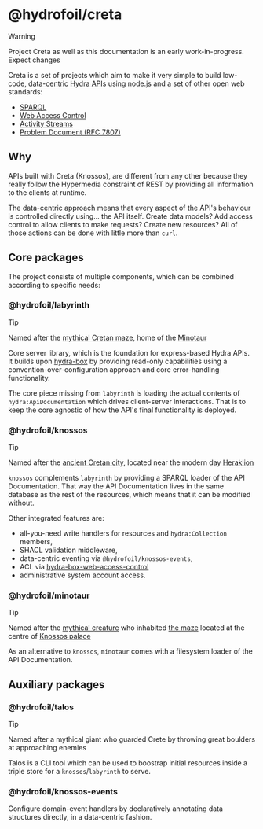 # @hydrofoil/creta

> [!WARNING]
> Project Creta as well as this documentation is an early work-in-progress. Expect changes

Creta is a set of projects which aim to make it very simple to build low-code, [data-centric][dc] [Hydra APIs][hydra] using node.js and a set of other open web standards:

* [SPARQL](https://www.w3.org/TR/sparql11-overview/)
* [Web Access Control](https://github.com/solid/web-access-control-spec)
* [Activity Streams](http://www.w3.org/TR/activitystreams-core/)
* [Problem Document (RFC 7807)](https://tools.ietf.org/html/rfc7807)

[dc]: https://tdan.com/the-data-centric-revolution-data-centric-vs-data-driven/20288
[hydra]: http://www.hydra-cg.com/spec/latest/core/

## Why

APIs built with Creta (Knossos), are different from any other because they really follow the Hypermedia constraint of REST by providing all information to the clients at runtime.

The data-centric approach means that every aspect of the API's behaviour is controlled directly using... the API itself. Create data models? Add access control to allow clients to make requests? Create new resources? All of those actions can be done with little more than `curl`.

## Core packages

The project consists of multiple components, which can be combined according to specific needs:

### @hydrofoil/labyrinth

> [!TIP]
> Named after the [mythical Cretan maze](https://www.wikidata.org/wiki/Q1091243), home of the [Minotaur](https://www.wikidata.org/wiki/Q129866)

Core server library, which is the foundation for express-based Hydra APIs. It builds upon [hydra-box](https://npm.im/hydra-box) by providing read-only capabilities using a convention-over-configuration approach and core error-handling functionality.

The core piece missing from `labyrinth` is loading the actual contents of `hydra:ApiDocumentation` which drives client-server interactions. That is to keep the core agnostic of how the API's final functionality is deployed.

### @hydrofoil/knossos

> [!TIP]
> Named after the [ancient Cretan city](https://www.wikidata.org/wiki/Q173527), located near the modern day [Heraklion](https://www.wikidata.org/wiki/Q160544)

`knossos` complements `labyrinth` by providing a SPARQL loader of the API Documentation. That way the API Documentation lives in the same database as the rest of the resources, which means that it can be modified without.

Other integrated features are:

* all-you-need write handlers for resources and `hydra:Collection` members,
* SHACL validation middleware,
* data-centric eventing via `@hydrofoil/knossos-events`,
* ACL via [hydra-box-web-access-control](https://npm.im/hydra-box-web-access-control)
* administrative system account access.

### @hydrofoil/minotaur

> [!TIP]
> Named after the [mythical creature](https://www.wikidata.org/wiki/Q129866) who inhabited [the maze](https://www.wikidata.org/wiki/Q1091243) located at the centre of [Knossos palace](https://www.wikidata.org/wiki/Q173527)

As an alternative to `knossos`, `minotaur` comes with a filesystem loader of the API Documentation.

## Auxiliary packages

### @hydrofoil/talos

> [!TIP]
> Named after a mythical giant who guarded Crete by throwing great boulders at approaching enemies

Talos is a CLI tool which can be used to boostrap initial resources inside a triple store for a `knossos`/`labyrinth` to serve.

### @hydrofoil/knossos-events

Configure domain-event handlers by declaratively annotating data structures directly, in a data-centric fashion.
